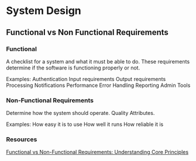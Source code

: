 # System Design

## Functional vs Non Functional Requirements

### Functional

A checklist for a system and what it must be able to do. These requirements determine if the software is functioning properly or not.

Examples:
Authentication 
Input requirements
Output requirements
Processing 
Notifications
Performance
Error Handling
Reporting
Admin Tools

### Non-Functional Requirements

Determine how the system should operate. Quality Attributes.

Examples:
How easy it is to use
How well it runs
How reliable it is

### Resources
[Functional vs Non-Functional Requirements: Understanding Core Principles](https://www.ironhack.com/gb/blog/functional-vs-non-functional-requirements-understanding-the-core-differences-and)